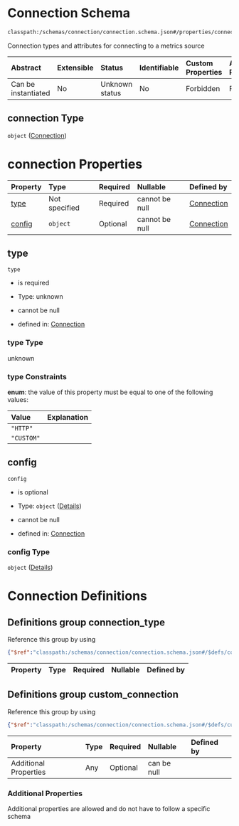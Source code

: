 # Connection Schema

```txt
classpath:/schemas/connection/connection.schema.json#/properties/connection
```

Connection types and attributes for connecting to a metrics source

| Abstract            | Extensible | Status         | Identifiable | Custom Properties | Additional Properties | Access Restrictions | Defined In                                                                    |
| :------------------ | :--------- | :------------- | :----------- | :---------------- | :-------------------- | :------------------ | :---------------------------------------------------------------------------- |
| Can be instantiated | No         | Unknown status | No           | Forbidden         | Forbidden             | none                | [metrics.schema.json\*](../../out/metrics.schema.json "open original schema") |

## connection Type

`object` ([Connection](metrics-properties-connection.md))

# connection Properties

| Property          | Type          | Required | Nullable       | Defined by                                                                                                              |
| :---------------- | :------------ | :------- | :------------- | :---------------------------------------------------------------------------------------------------------------------- |
| [type](#type)     | Not specified | Required | cannot be null | [Connection](connection-properties-type.md "classpath:/schemas/connection/connection.schema.json#/properties/type")     |
| [config](#config) | `object`      | Optional | cannot be null | [Connection](connection-properties-config.md "classpath:/schemas/connection/connection.schema.json#/properties/config") |

## type



`type`

*   is required

*   Type: unknown

*   cannot be null

*   defined in: [Connection](connection-properties-type.md "classpath:/schemas/connection/connection.schema.json#/properties/type")

### type Type

unknown

### type Constraints

**enum**: the value of this property must be equal to one of the following values:

| Value      | Explanation |
| :--------- | :---------- |
| `"HTTP"`   |             |
| `"CUSTOM"` |             |

## config



`config`

*   is optional

*   Type: `object` ([Details](connection-properties-config.md))

*   cannot be null

*   defined in: [Connection](connection-properties-config.md "classpath:/schemas/connection/connection.schema.json#/properties/config")

### config Type

`object` ([Details](connection-properties-config.md))

# Connection Definitions

## Definitions group connection\_type

Reference this group by using

```json
{"$ref":"classpath:/schemas/connection/connection.schema.json#/$defs/connection_type"}
```

| Property | Type | Required | Nullable | Defined by |
| :------- | :--- | :------- | :------- | :--------- |

## Definitions group custom\_connection

Reference this group by using

```json
{"$ref":"classpath:/schemas/connection/connection.schema.json#/$defs/custom_connection"}
```

| Property              | Type | Required | Nullable    | Defined by |
| :-------------------- | :--- | :------- | :---------- | :--------- |
| Additional Properties | Any  | Optional | can be null |            |

### Additional Properties

Additional properties are allowed and do not have to follow a specific schema
